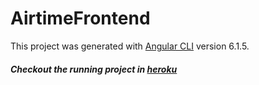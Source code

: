 # AirtimeFrontend

This project was generated with [Angular CLI](https://github.com/angular/angular-cli) version 6.1.5.

##### Checkout the running project in [heroku](https://airtime-fe.herokuapp.com/)
